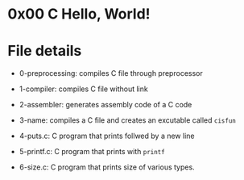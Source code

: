 # 0x00 C Hello, World!

# File details

* 0-preprocessing: compiles C file through preprocessor

* 1-compiler: compiles C file without link

* 2-assembler: generates assembly code of a C code

* 3-name: compiles a C file and creates an excutable called ```cisfun```

* 4-puts.c: C program that prints <a statement> follwed by a new line

* 5-printf.c: C program that prints <a statement> with ```printf``` 

* 6-size.c: C program that prints size of various types.
